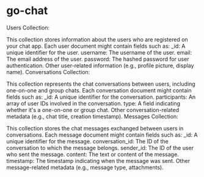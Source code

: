 # go-chat

Users Collection:

This collection stores information about the users who are registered on your chat app.
Each user document might contain fields such as:
\_id: A unique identifier for the user.
username: The username of the user.
email: The email address of the user.
password: The hashed password for user authentication.
Other user-related information (e.g., profile picture, display name).
Conversations Collection:

This collection represents the chat conversations between users, including one-on-one and group chats.
Each conversation document might contain fields such as:
\_id: A unique identifier for the conversation.
participants: An array of user IDs involved in the conversation.
type: A field indicating whether it's a one-on-one or group chat.
Other conversation-related metadata (e.g., chat title, creation timestamp).
Messages Collection:

This collection stores the chat messages exchanged between users in conversations.
Each message document might contain fields such as:
\_id: A unique identifier for the message.
conversation_id: The ID of the conversation to which the message belongs.
sender_id: The ID of the user who sent the message.
content: The text or content of the message.
timestamp: The timestamp indicating when the message was sent.
Other message-related metadata (e.g., message type, attachments).
